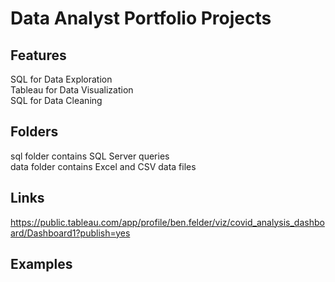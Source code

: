 # Data Analyst Portfolio Projects

## Features  
SQL for Data Exploration  
Tableau for Data Visualization  
SQL for Data Cleaning    

## Folders  
sql folder contains SQL Server queries  
data folder contains Excel and CSV data files  

## Links

https://public.tableau.com/app/profile/ben.felder/viz/covid_analysis_dashboard/Dashboard1?publish=yes

## Examples
 
